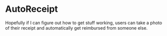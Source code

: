 # AutoReceipt
Hopefully if I can figure out how to get stuff working, users can take a photo of their receipt and automatically get reimbursed from someone else.
